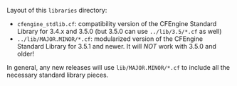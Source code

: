 Layout of this `libraries` directory:

* `cfengine_stdlib.cf`: compatibility version of the CFEngine Standard Library for 3.4.x and 3.5.0 (but 3.5.0 can use `../lib/3.5/*.cf` as well)
* `../lib/MAJOR.MINOR/*.cf`: modularized version of the CFEngine Standard Library for 3.5.1 and newer.  It will *NOT* work with 3.5.0 and older!

In general, any new releases will use `lib/MAJOR.MINOR/*.cf` to include all the necessary standard library pieces.
